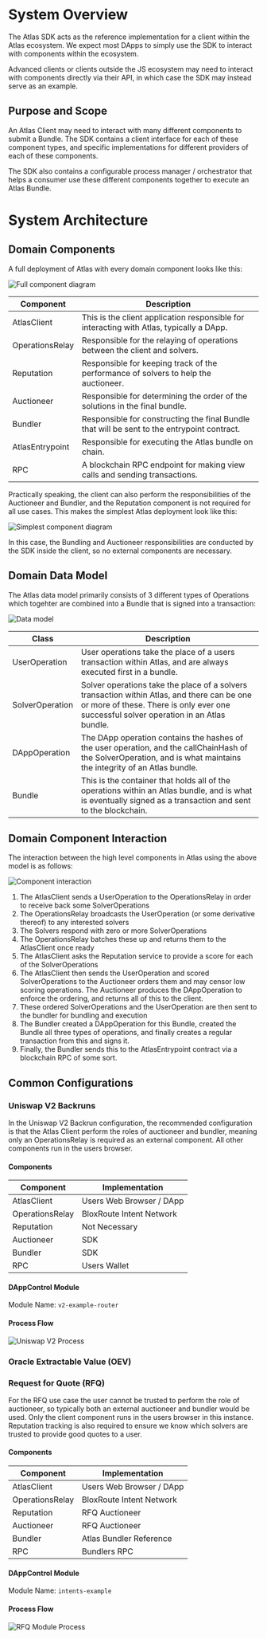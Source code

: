 # System Overview

The Atlas SDK acts as the reference implementation for a client within the Atlas ecosystem. We expect most DApps to simply use the SDK to interact with components within the ecosystem.

Advanced clients or clients outside the JS ecosystem may need to interact with components directly via their API, in which case the SDK may instead serve as an example.

## Purpose and Scope

An Atlas Client may need to interact with many different components to submit a Bundle. The SDK contains a client interface for each of these component types, and specific implementations for different providers of each of these components.

The SDK also contains a configurable process manager / orchestrator that helps a consumer use these different components together to execute an Atlas Bundle.

# System Architecture

## Domain Components

A full deployment of Atlas with every domain component looks like this:

![Full component diagram](/docs/components.png "Full component diagram")

| Component        | Description                                                                 |
|------------------|-----------------------------------------------------------------------------|
| AtlasClient      | This is the client application responsible for interacting with Atlas, typically a DApp.    |
| OperationsRelay  | Responsible for the relaying of operations between the client and solvers. |
| Reputation       | Responsible for keeping track of the performance of solvers to help the auctioneer. |
| Auctioneer       | Responsible for determining the order of the solutions in the final bundle.|
| Bundler          | Responsible for constructing the final Bundle that will be sent to the entrypoint contract. |
| AtlasEntrypoint  | Responsible for executing the Atlas bundle on chain.                       |
| RPC              | A blockchain RPC endpoint for making view calls and sending transactions.  |

Practically speaking, the client can also perform the responsibilities of the Auctioneer and Bundler, and the Reputation component is not required for all use cases. This makes the simplest Atlas deployment look like this:

![Simplest component diagram](/docs/components-simplest.png "Simplest component diagram")

In this case, the Bundling and Auctioneer responsibilities are conducted by the SDK inside the client, so no external components are necessary.

## Domain Data Model

The Atlas data model primarily consists of 3 different types of Operations which togehter are combined into a Bundle that is signed into a transaction:

![Data model](/docs/data-model.png "Data model")

| Class        | Description                                                                 |
|------------------|-----------------------------------------------------------------------------|
| UserOperation | User operations take the place of a users transaction within Atlas, and are always executed first in a bundle.  |
| SolverOperation | Solver operations take the place of a solvers transaction within Atlas, and there can be one or more of these. There is only ever one successful solver operation in an Atlas bundle. |
| DAppOperation | The DApp operation contains the hashes of the user operation, and the callChainHash of the SolverOperation, and is what maintains the integrity of an Atlas bundle. |
| Bundle | This is the container that holds all of the operations within an Atlas bundle, and is what is eventually signed as a transaction and sent to the blockchain. |


## Domain Component Interaction

The interaction between the high level components in Atlas using the above model is as follows:

![Component interaction](/docs/component-interaction.png "Component interaction")

1. The AtlasClient sends a UserOperation to the OperationsRelay in order to receive back some SolverOperations
1. The OperationsRelay broadcasts the UserOperation (or some derivative thereof) to any interested solvers
1. The Solvers respond with zero or more SolverOperations
1. The OperationsRelay batches these up and returns them to the AtlasClient once ready
1. The AtlasClient asks the Reputation service to provide a score for each of the SolverOperations
1. The AtlasClient then sends the UserOperation and scored SolverOperations to the Auctioneer orders them and may censor low scoring operations. The Auctioneer produces the DAppOperation to enforce the ordering, and returns all of this to the client.
1. These ordered SolverOperations and the UserOperation are then sent to the bundler for bundling and execution
1. The Bundler created a DAppOperation for this Bundle, created the Bundle all three types of operations, and finally creates a regular transaction from this and signs it.
1. Finally, the Bundler sends this to the AtlasEntrypoint contract via a blockchain RPC of some sort.


## Common Configurations

### Uniswap V2 Backruns

In the Uniswap V2 Backrun configuration, the recommended configuration is that the Atlas Client perform the roles of auctioneer and bundler, meaning only an OperationsRelay is required as an external component. All other components run in the users browser.

#### Components

| Component        | Implementation           |
|------------------|--------------------------|
| AtlasClient      | Users Web Browser / DApp |
| OperationsRelay  | BloxRoute Intent Network |
| Reputation       | Not Necessary            |
| Auctioneer       | SDK                      |
| Bundler          | SDK                      |
| RPC              | Users Wallet             |

#### DAppControl Module

Module Name: `v2-example-router`

#### Process Flow

![Uniswap V2 Process](/docs/uniswap-v2-process.png "Uniswap V2 Process")


### Oracle Extractable Value (OEV)




### Request for Quote (RFQ)

For the RFQ use case the user cannot be trusted to perform the role of auctioneer, so typically both an external auctioneer and bundler would be used. Only the client component runs in the users browser in this instance. Reputation tracking is also required to ensure we know which solvers are trusted to provide good quotes to a user.

#### Components

| Component        | Implementation             |
|------------------|----------------------------|
| AtlasClient      | Users Web Browser / DApp   |
| OperationsRelay  | BloxRoute Intent Network   |
| Reputation       | RFQ Auctioneer             |
| Auctioneer       | RFQ Auctioneer             |
| Bundler          | Atlas Bundler Reference    |
| RPC              | Bundlers RPC               |

#### DAppControl Module

Module Name: `intents-example`

#### Process Flow

![RFQ Module Process](/docs/rfq-process.png "RFQ Module Process")


